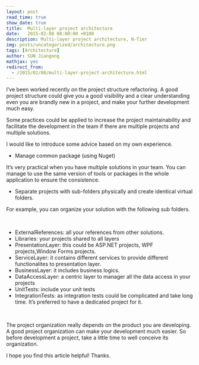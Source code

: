 ```yaml
---
layout: post
read_time: true
show_date: true
title:  Multi-layer project architecture
date:   2015-02-08 08:00:00 +0100
description: Multi-layer project architecture, N-Tier
img: posts/uncategorized/architecture.png
tags: [Architecture]
author: SUN Jiangong
mathjax: yes
redirect_from:
  - /2015/02/08/multi-layer-project-architecture.html
---
```



I’ve been worked recently on the project structure refactoring. A good project structure could give you a good visibility and a clear understanding even you are brandly new in a project, and make your further development much easy.

Some practices could be applied to increase the project maintainability and facilitate the development in the team if there are multiple projects and multiple solutions.

<!--more-->

I would like to introduce some advice based on my own experience.

- Manage common package (using Nuget)

It’s very practical when you have multiple solutions in your team. You can manage to use the same version of tools or packages in the whole application to ensure the consistence.

- Separate projects with sub-folders physically and create identical virtual folders.

For example, you can organize your solution with the following sub folders.

<br/>

- ExternalReferences: all your references from other solutions.
- Libraries: your projects shared to all layers
- PresentationLayer: this could be ASP.NET projects, WPF projects,Window Forms projects.
- ServiceLayer: it contains different services to provide different functionalites to presentation layer.
- BusinessLayer: it includes business logics.
- DataAccessLayer: a centric layer to manager all the data access in your projects
- UnitTests: include your unit tests
- IntegrationTests: as integration tests could be complicated and take long time. It’s preferred to have a dedicated project for it.

<br/>

The project organization really depends on the product you are developing. A good project organization can make your development much easier. So before development a project, take a little time to well conceive its organization.

I hope you find this article helpful! Thanks.